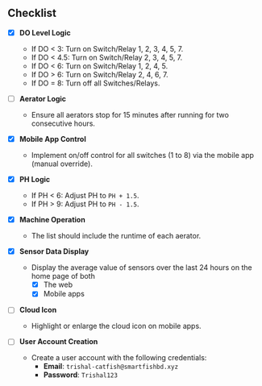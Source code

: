 ## Checklist

- [x] **DO Level Logic**
    - If DO < 3: Turn on Switch/Relay 1, 2, 3, 4, 5, 7.
    - If DO < 4.5: Turn on Switch/Relay 2, 3, 4, 5, 7.
    - If DO < 6: Turn on Switch/Relay 1, 2, 4, 5.
    - If DO > 6: Turn on Switch/Relay 2, 4, 6, 7.
    - If DO = 8: Turn off all Switches/Relays.

- [ ] **Aerator Logic**
    - Ensure all aerators stop for 15 minutes after running for two consecutive hours.

- [x] **Mobile App Control**
    - Implement on/off control for all switches (1 to 8) via the mobile app (manual override).

- [x] **PH Logic**
    - If PH < 6: Adjust PH to `PH + 1.5`.
    - If PH > 9: Adjust PH to `PH - 1.5`.

- [x] **Machine Operation**
    - The list should include the runtime of each aerator.

- [x] **Sensor Data Display**
    - Display the average value of sensors over the last 24 hours on the home page of both
      - [x] The web
      - [x] Mobile apps

- [ ] **Cloud Icon**
    - Highlight or enlarge the cloud icon on mobile apps.

- [ ] **User Account Creation**
    - Create a user account with the following credentials:
        - **Email**: `trishal-catfish@smartfishbd.xyz`
        - **Password**: `Trishal123`
